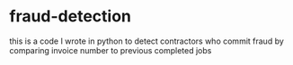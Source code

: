 # fraud-detection
this is a code I wrote in python to detect contractors who commit fraud by comparing invoice number to previous completed jobs
